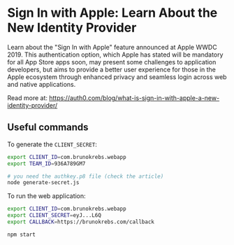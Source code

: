 # Sign In with Apple: Learn About the New Identity Provider

Learn about the "Sign In with Apple" feature announced at Apple WWDC 2019. This authentication option, which Apple has stated will be mandatory for all App Store apps soon, may present some challenges to application developers, but aims to provide a better user experience for those in the Apple ecosystem through enhanced privacy and seamless login across web and native applications.

Read more at: https://auth0.com/blog/what-is-sign-in-with-apple-a-new-identity-provider/

## Useful commands

To generate the `CLIENT_SECRET`:

```bash
export CLIENT_ID=com.brunokrebs.webapp
export TEAM_ID=936A789GM7

# you need the authkey.p8 file (check the article)
node generate-secret.js
``` 

To run the web application:

```bash
export CLIENT_ID=com.brunokrebs.webapp
export CLIENT_SECRET=eyJ...L6Q
export CALLBACK=https://brunokrebs.com/callback

npm start
```
